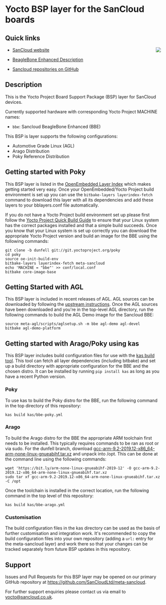 Yocto BSP layer for the SanCloud boards
=======================================

Quick links
-----------

[<img align=right src="https://www.sancloud.co.uk/wp-content/uploads/2016/09/sancloud_and_address_web.png">](https://www.sancloud.co.uk/)

* [SanCloud website](https://www.sancloud.co.uk/)

* [BeagleBone Enhanced Description](https://www.sancloud.co.uk/beaglebone-enhanced-bbe)

* [Sancloud repositories on GitHub](https://github.com/SanCloudLtd)

Description
-----------

This is the Yocto Project Board Support Package (BSP) layer for SanCloud devices.

Currently supported hardware with corresponding Yocto Project MACHINE names:

* `bbe`: Sancloud BeagleBone Enhanced (BBE)

This BSP is layer supports the following configurations:

* Automotive Grade Linux (AGL)
* Arago Distribution
* Poky Reference Distribution

Getting started with Poky
-------------------------

This BSP layer is listed in the
[OpenEmbedded Layer Index](http://layers.openembedded.org/)
which makes getting started very easy. Once your OpenEmbedded/Yocto Project
build environment is set up you can use the `bitbake-layers layerindex-fetch`
command to download this layer with all its dependencies and add these layers
to your bblayers.conf file automatically.

If you do not have a Yocto Project build environment set up please first
follow the
[Yocto Project Quick Build Guide](https://www.yoctoproject.org/docs/3.1.1/brief-yoctoprojectqs/brief-yoctoprojectqs.html)
to ensure that your Linux system has the correct packages installed and that
a simple build succeeds. Once you know that your Linux system is set up
correctly you can download the appropriate Yocto Project version and build an
image for the BBE using the following commands:

    git clone -b dunfell git://git.yoctoproject.org/poky
    cd poky
    source oe-init-build-env
    bitbake-layers layerindex-fetch meta-sancloud
    echo 'MACHINE = "bbe"' >> conf/local.conf
    bitbake core-image-base

Getting Started with AGL
------------------------

This BSP layer is included in recent releases of AGL. AGL sources can be
downloaded by following the
[upstream instructions](https://wiki.automotivelinux.org/agl-distro/source-code).
Once the AGL sources have been downloaded and you're in the top-level AGL
directory, run the following commands to build the AGL Demo image for the
Sancloud BBE:

    source meta-agl/scripts/aglsetup.sh -m bbe agl-demo agl-devel
    bitbake agl-demo-platform

Getting started with Arago/Poky using kas
-----------------------------------------

This BSP layer includes build configuration files for use with the
[kas build tool](https://github.com/siemens/kas). This tool can fetch all
layer dependencies (including bitbake) and set up a build directory with
appropriate configuration for the BBE and the chosen distro. It can be
installed by running `pip install kas` as long as you have a recent Python
version.

### Poky

To use kas to build the Poky distro for the BBE, run the following command in
the top directory of this repository:

    kas build kas/bbe-poky.yml

### Arago

To build the Arago distro for the BBE the appropriate ARM toolchain first
needs to be installed. This typically requires commands to be ran as root or
via sudo. For the dunfell branch, download
[gcc-arm-9.2-2019.12-x86_64-arm-none-linux-gnueabihf.tar.xz](https://bit.ly/arm-none-linux-gnueabihf-2019-12)
and unpack into /opt. This can be done at the command line using the
following commands:

    wget 'https://bit.ly/arm-none-linux-gnueabihf-2019-12' -O gcc-arm-9.2-2019.12-x86_64-arm-none-linux-gnueabihf.tar.xz
    sudo tar xf gcc-arm-9.2-2019.12-x86_64-arm-none-linux-gnueabihf.tar.xz -C /opt

Once the toolchain is installed in the correct location, run the following
command in the top level of this repository:

    kas build kas/bbe-arago.yml

### Customisation

The build configuration files in the kas directory can be used as the basis of
further customisation and integration work. It's recommended to copy the build
configuration files into your own repository (adding a `url:` entry for the
meta-sancloud layer) and work there so that your changes can be tracked
separately from future BSP updates in this repository.

Support
-------

Issues and Pull Requests for this BSP layer may be opened on our primary
GitHub repository at https://github.com/SanCloudLtd/meta-sancloud.

For further support enquiries please contact us via email to
yocto@sancloud.co.uk.
